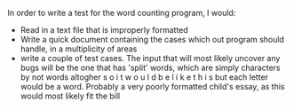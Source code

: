 In order to write a test for the word counting program, I would:
* Read in a text file that is improperly formatted
* Write a quick document containing the cases which out program should handle,
in a multiplicity of areas
* write a couple of test cases. 
The input that will most likely uncover any bugs will be the one that has 'split' words, which are simply characters by not words altogher s o i t w o u l d b e l i k e t h i s but each letter would be a word. Probably a very poorly formatted child's essay, as this would most likely fit the bill
